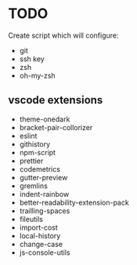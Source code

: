 # TODO

Create script which will configure:

- git
- ssh key
- zsh
- oh-my-zsh 

## vscode extensions

- theme-onedark
- bracket-pair-collorizer
- eslint
- githistory
- npm-script
- prettier
- codemetrics
- gutter-preview
- gremlins
- indent-rainbow
- better-readability-extension-pack
- trailling-spaces
- fileutils
- import-cost
- local-history
- change-case
- js-console-utils
